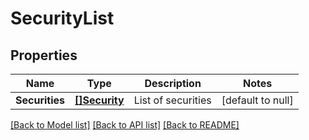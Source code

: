 # SecurityList

## Properties
Name | Type | Description | Notes
------------ | ------------- | ------------- | -------------
**Securities** | [**[]Security**](Security.md) | List of securities | [default to null]

[[Back to Model list]](../README.md#documentation-for-models) [[Back to API list]](../README.md#documentation-for-api-endpoints) [[Back to README]](../README.md)


